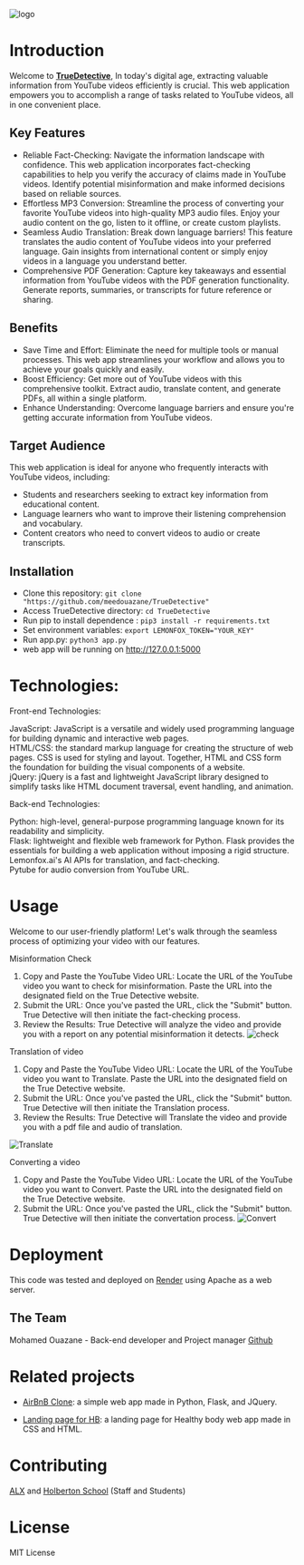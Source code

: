 
![logo](https://i.ibb.co/T1mT1DM/logo-1.png)

# Introduction
Welcome to [**TrueDetective**](https://truedetective.com), In today's digital age, extracting valuable information from YouTube videos efficiently is crucial. This web application empowers you to accomplish a range of tasks related to YouTube videos, all in one convenient place.

## Key Features
* Reliable Fact-Checking: Navigate the information landscape with confidence. This web application incorporates fact-checking capabilities to help you verify the accuracy of claims made in YouTube videos. Identify potential misinformation and make informed decisions based on reliable sources.
* Effortless MP3 Conversion: Streamline the process of converting your favorite YouTube videos into high-quality MP3 audio files. Enjoy your audio content on the go, listen to it offline, or create custom playlists.
* Seamless Audio Translation: Break down language barriers! This feature translates the audio content of YouTube videos into your preferred language. Gain insights from international content or simply enjoy videos in a language you understand better.
* Comprehensive PDF Generation: Capture key takeaways and essential information from YouTube videos with the PDF generation functionality. Generate reports, summaries, or transcripts for future reference or sharing.

## Benefits
* Save Time and Effort: Eliminate the need for multiple tools or manual processes. This web app streamlines your workflow and allows you to achieve your goals quickly and easily.
* Boost Efficiency: Get more out of YouTube videos with this comprehensive toolkit. Extract audio, translate content, and generate PDFs, all within a single platform.
* Enhance Understanding: Overcome language barriers and ensure you're getting accurate information from YouTube videos.

## Target Audience
This web application is ideal for anyone who frequently interacts with YouTube videos, including:
* Students and researchers seeking to extract key information from educational content.
* Language learners who want to improve their listening comprehension and vocabulary.
* Content creators who need to convert videos to audio or create transcripts.

## Installation
* Clone this repository: `git clone "https://github.com/meedouazane/TrueDetective"`
* Access TrueDetective directory: `cd TrueDetective`
* Run pip to install dependence : `pip3 install -r requirements.txt`
* Set environment variables: `export LEMONFOX_TOKEN="YOUR_KEY"`
* Run app.py: `python3 app.py`
* web app will be running on http://127.0.0.1:5000

# Technologies:

Front-end Technologies:

JavaScript: JavaScript is a versatile and widely used programming language for building dynamic and interactive web pages.  
HTML/CSS:  the standard markup language for creating the structure of web pages. CSS  is used for styling and layout. Together, HTML and CSS form the foundation for building the visual components of a website.  
jQuery: jQuery is a fast and lightweight JavaScript library designed to simplify tasks like HTML document traversal, event handling, and animation.  

Back-end Technologies:

Python:  high-level, general-purpose programming language known for its readability and simplicity.  
Flask: lightweight and flexible web framework for Python. Flask provides the essentials for building a web application without imposing a rigid structure.  
Lemonfox.ai's AI APIs for translation, and fact-checking.  
Pytube for audio conversion from YouTube URL.

# Usage
Welcome to our user-friendly platform! Let's walk through the seamless process of optimizing your video with our features.

Misinformation Check
1. Copy and Paste the YouTube Video URL: Locate the URL of the YouTube video you want to check for misinformation. Paste the URL into the designated field on the True Detective website.
2. Submit the URL: Once you've pasted the URL, click the "Submit" button. True Detective will then initiate the fact-checking process.
3. Review the Results: True Detective will analyze the video and provide you with a report on any potential misinformation it detects.
![check](https://i.ibb.co/jD2NLJ4/Checkin.png)

Translation of video
1. Copy and Paste the YouTube Video URL: Locate the URL of the YouTube video you want to Translate. Paste the URL into the designated field on the True Detective website.
2. Submit the URL: Once you've pasted the URL, click the "Submit" button. True Detective will then initiate the Translation process.
3. Review the Results: True Detective will Translate the video and provide you with a pdf file and audio of translation.

![Translate](https://i.ibb.co/Jm5VWZ3/Translate.png)

Converting a video
1. Copy and Paste the YouTube Video URL: Locate the URL of the YouTube video you want to Convert. Paste the URL into the designated field on the True Detective website.
2. Submit the URL: Once you've pasted the URL, click the "Submit" button. True Detective will then initiate the convertation process.
![Convert](https://i.ibb.co/rZGf6yV/Screenshot-from-2024-06-28-12-00-12.png)

# Deployment
This code was tested and deployed on [Render](https://dashboard.render.com/) using Apache as a web server.

## The Team
Mohamed Ouazane - Back-end developer and Project manager [Github](https://github.com/meedouazane)  

# Related projects

* [AirBnB Clone](https://github.com/meedouazane/AirBnB_clone_v4): a simple web app made in Python, Flask, and JQuery.

* [Landing page for HB](https://github.com/meedouazane/landing_page_HB): a landing page for Healthy body web app made in CSS and HTML.

# Contributing
[ALX](https://intranet.alxswe.com/) and [Holberton School](https://www.holbertonschool.com/) (Staff and Students)

# License

MIT License
